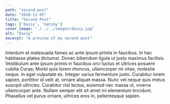 ```yaml
---
path: "second-post"
date: "2018-11-05"
title: "Second Post"
tags: ['Daisy', 'Gatsby']
cover_image: "./../../images/daisy.jpg"
alt: "Daisy"
excerpt: "A preview of my second post"
---
```


Interdum et malesuada fames ac ante ipsum primis in faucibus. In hac habitasse platea dictumst. Donec bibendum ligula ut justo maximus facilisis. Vestibulum ante ipsum primis in faucibus orci luctus et ultrices posuere cubilia Curae; Morbi quis lorem rhoncus, ullamcorper mi vitae, molestie neque. In eget vulputate ex. Integer varius fermentum justo. Curabitur lorem sapien, porttitor id velit at, ornare aliquet massa. Nunc vel neque quis metus suscipit ultricies. Curabitur nisl lectus, euismod nec massa ut, viverra ullamcorper ante. Nullam semper elit sit amet mi elementum tincidunt. Phasellus vel purus ornare, ultrices eros in, pellentesque sapien.